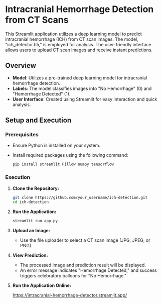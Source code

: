 # Intracranial Hemorrhage Detection from CT Scans

This Streamlit application utilizes a deep learning model to predict intracranial hemorrhage (ICH) from CT scan images. The model, "ich_detector.h5," is employed for analysis. The user-friendly interface allows users to upload CT scan images and receive instant predictions.

## Overview

- **Model**: Utilizes a pre-trained deep learning model for intracranial hemorrhage detection.
- **Labels**: The model classifies images into "No Hemorrhage" (0) and "Hemorrhage Detected" (1).
- **User Interface**: Created using Streamlit for easy interaction and quick analysis.

## Setup and Execution

### Prerequisites

- Ensure Python is installed on your system.
- Install required packages using the following command:

    ```bash
    pip install streamlit Pillow numpy tensorflow
    ```

### Execution

1. **Clone the Repository:**

    ```bash
    git clone https://github.com/your_username/ich-detection.git
    cd ich-detection
    ```

2. **Run the Application:**

    ```bash
    streamlit run app.py
    ```

3. **Upload an Image:**
    - Use the file uploader to select a CT scan image (JPG, JPEG, or PNG).

4. **View Prediction:**
    - The processed image and prediction result will be displayed.
    - An error message indicates "Hemorrhage Detected," and success triggers celebratory balloons for "No Hemorrhage."
  
5. **Run the Application Online:**

    https://intracranial-hemorrhage-detector.streamlit.app/


